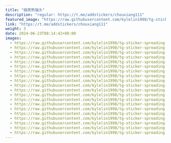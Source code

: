 ```yaml
---
title: "搞笑熊猫头"
description: "regular: https://t.me/addstickers/chouxiang111"
featured_image: "https://raw.githubusercontent.com/kylelin1998/tg-sticker-spreading-worldwide-images/main/img/b2c28b5b-2044-4f33-8f12-37c9ab6aa18e.jpg"
link: "https://t.me/addstickers/chouxiang111"
weight: 3
date: 2024-06-23T08:14:42+08:00
images:
  - https://raw.githubusercontent.com/kylelin1998/tg-sticker-spreading-worldwide-images/main/img/b2c28b5b-2044-4f33-8f12-37c9ab6aa18e.jpg
  - https://raw.githubusercontent.com/kylelin1998/tg-sticker-spreading-worldwide-images/main/img/de6bb739-75af-409f-8cdb-0d7efc2df8ce.jpg
  - https://raw.githubusercontent.com/kylelin1998/tg-sticker-spreading-worldwide-images/main/img/d8a83fbf-43a9-4649-a714-cde301330632.jpg
  - https://raw.githubusercontent.com/kylelin1998/tg-sticker-spreading-worldwide-images/main/img/0eb690e0-0083-4350-bdde-66e5d720fa15.jpg
  - https://raw.githubusercontent.com/kylelin1998/tg-sticker-spreading-worldwide-images/main/img/eafb11d9-3b0b-4f6c-88d0-f17c2225836f.jpg
  - https://raw.githubusercontent.com/kylelin1998/tg-sticker-spreading-worldwide-images/main/img/12142d6d-3e6a-4171-8e5b-bb1dfe8d84a5.jpg
  - https://raw.githubusercontent.com/kylelin1998/tg-sticker-spreading-worldwide-images/main/img/ae50c0ab-d07c-4a6a-a267-80741c9a9803.jpg
  - https://raw.githubusercontent.com/kylelin1998/tg-sticker-spreading-worldwide-images/main/img/ed73941c-19fe-4029-8537-794218c15afc.jpg
  - https://raw.githubusercontent.com/kylelin1998/tg-sticker-spreading-worldwide-images/main/img/07a307d0-ff0f-4b6c-9178-f5841390695c.jpg
  - https://raw.githubusercontent.com/kylelin1998/tg-sticker-spreading-worldwide-images/main/img/cc522501-464c-43e3-bfaa-43fe28c12e19.jpg
  - https://raw.githubusercontent.com/kylelin1998/tg-sticker-spreading-worldwide-images/main/img/02727a92-7d89-4710-a46b-29a4a775aa27.jpg
  - https://raw.githubusercontent.com/kylelin1998/tg-sticker-spreading-worldwide-images/main/img/16d5310e-fbf1-4428-8e1f-759c35376400.jpg
  - https://raw.githubusercontent.com/kylelin1998/tg-sticker-spreading-worldwide-images/main/img/5600f1bc-9045-4339-941d-9e3f12b28ccb.jpg
  - https://raw.githubusercontent.com/kylelin1998/tg-sticker-spreading-worldwide-images/main/img/f4ba0931-1418-4df6-83a1-e65daae3b605.jpg
  - https://raw.githubusercontent.com/kylelin1998/tg-sticker-spreading-worldwide-images/main/img/78297f48-919e-47bb-93f1-7eff9260d789.jpg
  - https://raw.githubusercontent.com/kylelin1998/tg-sticker-spreading-worldwide-images/main/img/9a997837-f173-4bfe-bbc6-08cf96bcc9c8.jpg
  - https://raw.githubusercontent.com/kylelin1998/tg-sticker-spreading-worldwide-images/main/img/fa91867e-e83f-42b6-bac4-10fb1d349828.jpg
  - https://raw.githubusercontent.com/kylelin1998/tg-sticker-spreading-worldwide-images/main/img/cc0c32df-52e6-4105-8df2-7d15ff0a975d.jpg
  - https://raw.githubusercontent.com/kylelin1998/tg-sticker-spreading-worldwide-images/main/img/406fa20e-94cd-4ba0-843b-4bd8eddf83ee.jpg
  - https://raw.githubusercontent.com/kylelin1998/tg-sticker-spreading-worldwide-images/main/img/aead19e7-b0f8-443c-b6d0-c49d55fff01b.jpg
---
```

